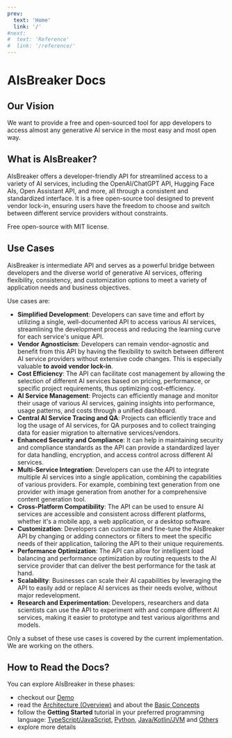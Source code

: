 ```yaml
---
prev:
  text: 'Home'
  link: '/'
#next:
#  text: 'Reference'
#  link: '/reference/'
---
```


AIsBreaker Docs
===============

Our Vision
----------
We want to provide a free and open-sourced tool for app developers to access almost any generative AI service in the most easy and most open way.


What is AIsBreaker?
-------------------
AIsBreaker offers a developer-friendly API for streamlined access to a variety of AI services, including the OpenAI/ChatGPT API, Hugging Face AIs, Open Assistant API, and more, all through a consistent and standardized interface. It is a free open-source tool designed to prevent vendor lock-in, ensuring users have the freedom to choose and switch between different service providers without constraints.

Free open-source with MIT license.


Use Cases
---------
AisBreaker is intermediate API and serves as a powerful bridge between developers and the diverse world of generative AI services, offering flexibility, consistency, and customization options to meet a variety of application needs and business objectives.

Use cases are:
- **Simplified Development**: Developers can save time and effort by utilizing a single, well-documented API to access various AI services, streamlining the development process and reducing the learning curve for each service's unique API.
- **Vendor Agnosticism**: Developers can remain vendor-agnostic and benefit from this API by having the flexibility to switch between different AI service providers without extensive code changes. This is especially valuable **to avoid vendor lock-in**.
- **Cost Efficiency**: The API can facilitate cost management by allowing the selection of different AI services based on pricing, performance, or specific project requirements, thus optimizing cost-efficiency.
- **AI Service Management**: Projects can efficiently manage and monitor their usage of various AI services, gaining insights into performance, usage patterns, and costs through a unified dashboard.
- **Central AI Service Tracing and QA**: Projects can efficiently trace and log the usage of AI services, for QA purposes and to collect trainging data for easier migration to alternative services/vendors.
- **Enhanced Security and Compliance**: It can help in maintaining security and compliance standards as the API can provide a standardized layer for data handling, encryption, and access control across different AI services.
- **Multi-Service Integration**: Developers can use the API to integrate multiple AI services into a single application, combining the capabilities of various providers. For example, combining text generation from one provider with image generation from another for a comprehensive content generation tool.
- **Cross-Platform Compatibility**: The API can be used to ensure AI services are accessible and consistent across different platforms, whether it's a mobile app, a web application, or a desktop software.
- **Customization**: Developers can customize and fine-tune the AIsBreaker API by changing or adding connectors or filters to meet the specific needs of their application, tailoring the API to their unique requirements.
- **Performance Optimization**: The API can allow for intelligent load balancing and performance optimization by routing requests to the AI service provider that can deliver the best performance for the task at hand.
- **Scalability**: Businesses can scale their AI capabilities by leveraging the API to easily add or replace AI services as their needs evolve, without major redevelopment.
- **Research and Experimentation**: Developers, researchers and data scientists can use the API to experiment with and compare different AI services, making it easier to prototype and test various algorithms and models.

Only a subset of these use cases is covered by the current implementation. We are working on the others.


How to Read the Docs?
---------------------
You can explore AIsBreaker in these phases:
* checkout our [Demo](./demo-guide)
* read the [Architecture (Overview)](./architecture) and about the [Basic Concepts](./concepts)
* follow the **Getting Started** tutorial in your preferred programming language: [TypeScript/JavaScript](./getting-started-with-typescript-javascript), [Python](./getting-started-with-python), [Java/Kotlin/JVM](./getting-started-with-java) and [Others](./aisbreaker-rest-api)
* explore more details
